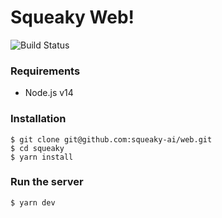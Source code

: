 # Squeaky Web!

![Build Status](https://codebuild.eu-west-1.amazonaws.com/badges?uuid=eyJlbmNyeXB0ZWREYXRhIjoidm81b0FLbEZtYnprY1dhK1IwYXJ3UllHNXYwU3pZcW5ZcUIrcGdqSjJNNms3U0JPSmJGbGdXazhXWEpXc3N5bmVVSHQ0U0ZxSk0rcmJhd0htdjd0SHM0PSIsIml2UGFyYW1ldGVyU3BlYyI6IjluVVNuOXdPUXpUOG5oc0QiLCJtYXRlcmlhbFNldFNlcmlhbCI6MX0%3D&branch=main)

### Requirements
- Node.js v14

### Installation
```shell
$ git clone git@github.com:squeaky-ai/web.git
$ cd squeaky
$ yarn install
```

### Run the server
```shell
$ yarn dev
```
